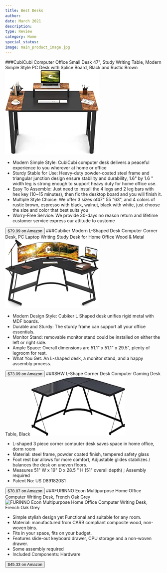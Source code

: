 ```yaml
---
title: Best Desks
author: 
date: March 2021
description: 
type: Review
category: Home
special_status: 
image: main_product_image.jpg
---
```

###CubiCubi Computer Office Small Desk 47", Study Writing Table, Modern Simple Style PC Desk with Splice Board, Black and Rustic Brown
![CubiCubi Computer Office Small Desk 47", Study Writing Table, Modern Simple Style PC Desk with Splice Board, Black and Rustic Brown](./CubiCubiC.jpeg)
- Modern Simple Style: CubiCubi computer desk delivers a peaceful experience to you wherever at home or office
- Sturdy Stable for Use: Heavy-duty powder-coated steel frame and triangular junction design ensure stability and durability, 1.6" by 1.6 " width leg is strong enough to support heavy duty for home office use.
- Easy To Assemble: Just need to install the 4 legs and 2 leg bars with hex key (10~15 minutes), then fix the desktop board and you will finish it.
- Multiple Style Choice: We offer 3 sizes of47" 55 "63", and 4 colors of rustic brown, espresso with black, walnut, black with white, just choose the size and color that best suits you
- Worry-Free Service: We provide 30-days no reason return and lifetime customer service express our attitude to custome

[<button class="button">$79.99 on Amazon</button>](https://www.amazon.com/gp/slredirect/picassoRedirect.html/ref=pa_sp_atf_aps_sr_pg1_1?ie=UTF8&adId=A00584173P2S6WK7LPMOX&url=%2FCubiCubi-Computer-Office-Writing-Modern%2Fdp%2FB084VJHJ7K%2Fref%3Dsr_1_2_sspa%3Fdchild%3D1%26keywords%3Ddesk%26qid%3D1614631911%26sr%3D8-2-spons%26psc%3D1&qualifier=1614631911&id=6509619392487506&widgetName=sp_atf)
###Cubiker Modern L-Shaped Desk Computer Corner Desk, PC Laptop Writing Study Desk for Home Office Wood & Metal
![Cubiker Modern L-Shaped Desk Computer Corner Desk, PC Laptop Writing Study Desk for Home Office Wood & Metal](./CubikerMo.jpeg)
- Modern Design Style: Cubiker L Shaped desk unifies rigid metal with MDF boards.
- Durable and Sturdy: The sturdy frame can support all your office essentials.
- Monitor Stand: removable monitor stand could be installed on either the left or right side.
- Ample Space: Overall dimensions are 51.1" x 51.1" x 29.5", plenty of legroom for rest.
- What You Get: An L-shaped desk, a monitor stand, and a happy assembly process.

[<button class="button">$73.09 on Amazon</button>](https://www.amazon.com/gp/slredirect/picassoRedirect.html/ref=pa_sp_atf_aps_sr_pg1_1?ie=UTF8&adId=A10378743MS5UUFJ5ARFN&url=%2FCubiker-Modern-L-Shaped-Computer-Writing%2Fdp%2FB081ZYY8H3%2Fref%3Dsr_1_3_sspa%3Fdchild%3D1%26keywords%3Ddesk%26qid%3D1614631911%26sr%3D8-3-spons%26psc%3D1&qualifier=1614631911&id=6509619392487506&widgetName=sp_atf)
###SHW L-Shape Corner Desk Computer Gaming Desk Table, Black
![SHW L-Shape Corner Desk Computer Gaming Desk Table, Black](./SHWLShap.jpeg)
- L-shaped 3 piece corner computer desk saves space in home office, dorm room
- Material: steel frame, powder coated finish, tempered safety glass
- Foot rest bar allows for more comfort, Adjustable glides stabilizes / balances the desk on uneven floors.
- Measures 51" W x 19" D x 28.5 " H (51" overall depth) ; Assembly required
- Patent No: US D891820S1

[<button class="button">$78.87 on Amazon</button>](https://www.amazon.com/gp/slredirect/picassoRedirect.html/ref=pa_sp_atf_aps_sr_pg1_1?ie=UTF8&adId=A0851149LVZKYB3T37Z7&url=%2FSHW-L-Shaped-Home-Office-Corner%2Fdp%2FB01MT2A5D4%2Fref%3Dsr_1_4_sspa%3Fdchild%3D1%26keywords%3Ddesk%26qid%3D1614631911%26sr%3D8-4-spons%26psc%3D1&qualifier=1614631911&id=6509619392487506&widgetName=sp_atf)
###FURINNO Econ Multipurpose Home Office Computer Writing Desk, French Oak Grey
![FURINNO Econ Multipurpose Home Office Computer Writing Desk, French Oak Grey](https://images-na.ssl-images-amazon.com/images/I/812MF7dfmPL.__AC_SX300_SY300_QL70_ML2_.jpg)
- Simple stylish design yet Functional and suitable for any room.
- Material: manufactured from CARB compliant composite wood, non-woven bins.
- Fits in your space, fits on your budget.
- Features slide-out keyboard drawer, CPU storage and a non-woven drawer.
- Some assembly required
- Included Components: Hardware

[<button class="button">$45.33 on Amazon</button>](https://www.amazon.com/Furinno-12095GYW-Multipurpose-Computer-Writing/dp/B076XXF21V/ref=sr_1_5?dchild=1&keywords=desk&qid=1614631911&sr=8-5)
